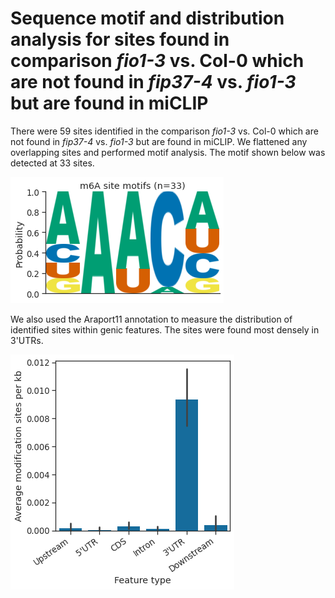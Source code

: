 # Sequence motif and distribution analysis for sites found in comparison *fio1-3* vs. Col-0 which are not found in *fip37-4* vs. *fio1-3* but are found in miCLIP



There were 59 sites identified in the comparison *fio1-3* vs. Col-0 which are not found in *fip37-4* vs. *fio1-3* but are found in miCLIP. We flattened any overlapping sites and performed motif analysis. The motif shown below was detected at 33 sites.




    
![png](fio1_vs_col0__not__fip37_vs_fio1__miclip_yanocomp_logos.py_files/fio1_vs_col0__not__fip37_vs_fio1__miclip_yanocomp_logos.py_3_1.png)
    



We also used the Araport11 annotation to measure the distribution of identified sites within genic features. The sites were found most densely in 3'UTRs.



    
![png](fio1_vs_col0__not__fip37_vs_fio1__miclip_yanocomp_logos.py_files/fio1_vs_col0__not__fip37_vs_fio1__miclip_yanocomp_logos.py_4_1.png)
    

